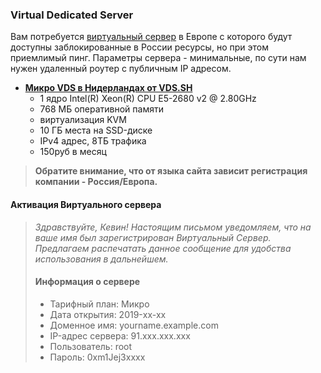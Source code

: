 ### Virtual Dedicated Server
Вам потребуется [виртуальный сервер](https://ru.wikipedia.org/wiki/VPS) в Европе с которого будут доступны заблокированные в России ресурсы, но при этом приемлимый пинг. 
Параметры сервера - минимальные, по сути нам нужен удаленный роутер с публичным IP адресом. 

* [**Микро VDS в Нидерландах от VDS.SH**](https://vds.sh) 
  * 1 ядро Intel(R) Xeon(R) CPU E5-2680 v2 @ 2.80GHz
  * 768 МБ оперативной памяти
  * виртуализация KVM 
  * 10 ГБ места на SSD-диске
  * IPv4 адрес, 8ТБ трафика
  * 150руб в месяц
> **Обратите внимание, что от языка сайта зависит регистрация компании - Россия/Европа.**
#### Активация Виртуального сервера
> _Здравствуйте, Кевин!_
> _Настоящим письмом уведомляем, что на ваше имя был зарегистрирован Виртуальный Сервер. Предлагаем распечатать данное сообщение для удобства использования в дальнейшем._
> #### Информация о cервере
>  - Тарифный план: Микро
>  - Дата открытия: 2019-xx-xx
>  - Доменное имя: yourname.example.com
>  - IP-адрес сервера: 91.xxx.xxx.xxx
>  - Пользователь: root
>  - Пароль: 0xm1Jej3xxxx

